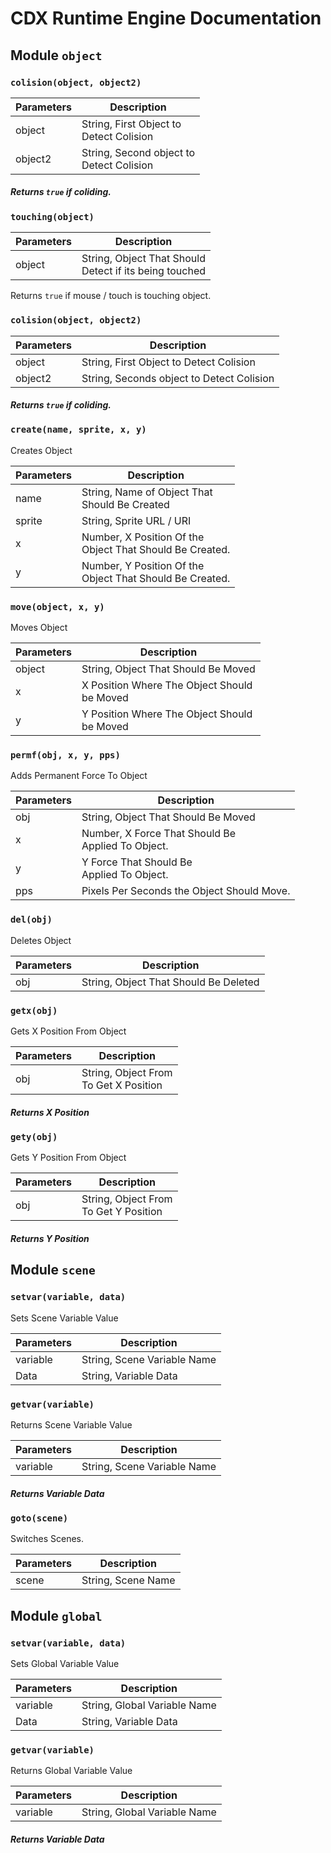# CDX Runtime Engine Documentation

## Module `object`

### `colision(object, object2)`
| Parameters      | Description |
| ----------- | ----------- |
| object      | String, First Object to <br />Detect Colision       |
| object2   | String, Second object to <br />Detect Colision       |

##### Returns `true` if coliding.

### `touching(object)`
| Parameters      | Description |
| ----------- | ----------- |
| object      | String, Object That Should<br />Detect if its being touched       |

Returns `true` if mouse / touch is touching object.

### `colision(object, object2)`
| Parameters      | Description |
| ----------- | ----------- |
| object      | String, First Object to Detect Colision       |
| object2   | String, Seconds object to Detect Colision       |

##### Returns `true` if coliding.

### `create(name, sprite, x, y)`
Creates Object

| Parameters      | Description |
| ----------- | ----------- |
| name      | String, Name of Object That <br />Should Be Created       |
| sprite   | String, Sprite URL / URI       |
| x | Number, X Position Of the <br />Object That Should Be Created.|
| y | Number, Y Position Of the <br />Object That Should Be Created.


### `move(object, x, y)`
Moves Object

| Parameters      | Description |
| ----------- | ----------- |
| object| String, Object That Should Be Moved|
| x | X Position Where The Object Should<br>be Moved|
| y | Y Position Where The Object Should<br>be Moved|

### `permf(obj, x, y, pps)`
Adds Permanent Force To Object

| Parameters      | Description |
| ----------- | ----------- |
| obj| String, Object That Should Be Moved|
| x | Number, X Force That Should Be <br> Applied To Object.|
| y | Y Force That Should Be <br> Applied To Object.|
|pps| Pixels Per Seconds the Object Should Move.|

### `del(obj)`
Deletes Object

| Parameters      | Description |
| ----------- | ----------- |
| obj| String, Object That Should Be Deleted|

### `getx(obj)`
Gets X Position From Object

| Parameters      | Description |
| ----------- | ----------- |
| obj| String, Object From <br>To Get X Position|

##### Returns X Position

### `gety(obj)`
Gets Y Position From Object

| Parameters      | Description |
| ----------- | ----------- |
| obj| String, Object From <br>To Get Y Position|

##### Returns Y Position

## Module `scene`

### `setvar(variable, data)`
Sets Scene Variable Value

| Parameters      | Description |
| ----------- | ----------- |
| variable | String, Scene Variable Name|
|  Data | String, Variable Data|

### `getvar(variable)`
Returns Scene Variable Value

| Parameters      | Description |
| ----------- | ----------- |
| variable | String, Scene Variable Name|
##### Returns Variable Data

### `goto(scene)`
Switches Scenes.

| Parameters      | Description |
| ----------- | ----------- |
| scene | String, Scene Name|

## Module `global`

### `setvar(variable, data)`
Sets Global Variable Value

| Parameters      | Description |
| ----------- | ----------- |
| variable | String, Global Variable Name|
|  Data | String, Variable Data|

### `getvar(variable)`
Returns Global Variable Value

| Parameters      | Description |
| ----------- | ----------- |
| variable | String, Global Variable Name|
##### Returns Variable Data
